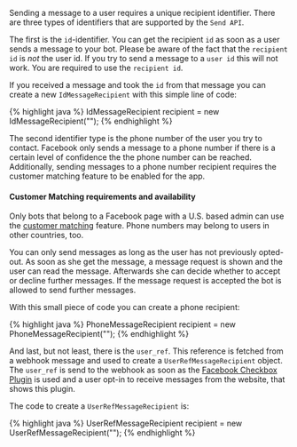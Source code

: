 Sending a message to a user requires a unique recipient identifier. There are three types of identifiers that are supported by the `Send API`.

The first is the `id`-identifier. You can get the recipient `id` as soon as a user sends a message to your bot. Please be aware of the fact that the `recipient id` is *not* the user id. If you try to send a message to a `user id` this will not work. You are required to use the `recipient id`.

If you received a message and took the `id` from that message you can create a new `IdMessageRecipient` with this simple line of code:

{% highlight java %}
IdMessageRecipient recipient = new IdMessageRecipient("<userID>");
{% endhighlight %}

The second identifier type is the phone number of the user you try to contact. Facebook only sends a message to a phone number if there is a certain level of confidence the the phone number can be reached. Additionally, sending messages to a phone number recipient requires the customer matching feature to be enabled for the app.

<div class="rfb-callout info" role="alert">
	<h4>
		Customer Matching requirements and availability
	</h4>
	<p>
		Only bots that belong to a Facebook page with a U.S. based admin can use the <a href="https://developers.facebook.com/docs/messenger-platform/identity/customer-matching/" target="_blank">customer matching</a> feature. Phone numbers may belong to users in other countries, too.
	</p>
	<p>
		You can only send messages as long as the user has not previously opted-out. As soon as she get the message, a message request is shown and the user can read the message. Afterwards she can decide whether to accept or decline further messages. If the message request is accepted the bot is allowed to send further messages.
	</p>
</div>

With this small piece of code you can create a phone recipient:

{% highlight java %}
PhoneMessageRecipient recipient = new PhoneMessageRecipient("<userPhone>");
{% endhighlight %}

And last, but not least, there is the `user_ref`. This reference is fetched from a webhook message and used to create a `UserRefMessageRecipient` object. The `user_ref` is send to the webhook as soon as the <a target="_blank" href="https://developers.facebook.com/docs/messenger-platform/discovery/checkbox-plugin">Facebook Checkbox Plugin</a> is used and a user opt-in to receive messages from the website, that shows this plugin. 

The code to create a `UserRefMessageRecipient` is:

{% highlight java %}
UserRefMessageRecipient recipient = new UserRefMessageRecipient("<userRef>");
{% endhighlight %}